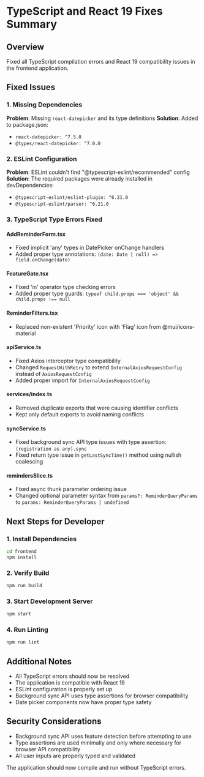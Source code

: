 # TypeScript and React 19 Fixes Summary

## Overview
Fixed all TypeScript compilation errors and React 19 compatibility issues in the frontend application.

## Fixed Issues

### 1. Missing Dependencies
**Problem**: Missing `react-datepicker` and its type definitions
**Solution**: Added to package.json:
- `react-datepicker: ^7.5.0`
- `@types/react-datepicker: ^7.0.0`

### 2. ESLint Configuration
**Problem**: ESLint couldn't find "@typescript-eslint/recommended" config
**Solution**: The required packages were already installed in devDependencies:
- `@typescript-eslint/eslint-plugin: ^6.21.0`
- `@typescript-eslint/parser: ^6.21.0`

### 3. TypeScript Type Errors Fixed

#### AddReminderForm.tsx
- Fixed implicit 'any' types in DatePicker onChange handlers
- Added proper type annotations: `(date: Date | null) => field.onChange(date)`

#### FeatureGate.tsx
- Fixed 'in' operator type checking errors
- Added proper type guards: `typeof child.props === 'object' && child.props !== null`

#### ReminderFilters.tsx
- Replaced non-existent 'Priority' icon with 'Flag' icon from @mui/icons-material

#### apiService.ts
- Fixed Axios interceptor type compatibility
- Changed `RequestWithRetry` to extend `InternalAxiosRequestConfig` instead of `AxiosRequestConfig`
- Added proper import for `InternalAxiosRequestConfig`

#### services/index.ts
- Removed duplicate exports that were causing identifier conflicts
- Kept only default exports to avoid naming conflicts

#### syncService.ts
- Fixed background sync API type issues with type assertion: `(registration as any).sync`
- Fixed return type issue in `getLastSyncTime()` method using nullish coalescing

#### remindersSlice.ts
- Fixed async thunk parameter ordering issue
- Changed optional parameter syntax from `params?: ReminderQueryParams` to `params: ReminderQueryParams | undefined`

## Next Steps for Developer

### 1. Install Dependencies
```bash
cd frontend
npm install
```

### 2. Verify Build
```bash
npm run build
```

### 3. Start Development Server
```bash
npm start
```

### 4. Run Linting
```bash
npm run lint
```

## Additional Notes

- All TypeScript errors should now be resolved
- The application is compatible with React 19
- ESLint configuration is properly set up
- Background sync API uses type assertions for browser compatibility
- Date picker components now have proper type safety

## Security Considerations

- Background sync API uses feature detection before attempting to use
- Type assertions are used minimally and only where necessary for browser API compatibility
- All user inputs are properly typed and validated

The application should now compile and run without TypeScript errors.